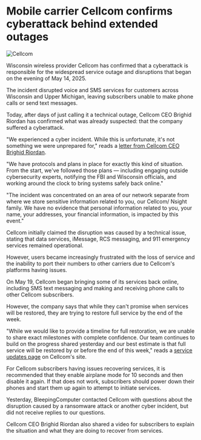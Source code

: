 # Mobile carrier Cellcom confirms cyberattack behind extended outages

![Cellcom](https://www.bleepstatic.com/content/hl-images/2025/05/20/cellcom-header.jpg)

Wisconsin wireless provider Cellcom has confirmed that a cyberattack is responsible for the widespread service outage and disruptions that began on the evening of May 14, 2025.

The incident disrupted voice and SMS services for customers across Wisconsin and Upper Michigan, leaving subscribers unable to make phone calls or send text messages.

Today, after days of just calling it a technical outage, Cellcom CEO Brighid Riordan has confirmed what was already suspected: that the company suffered a cyberattack.

"We experienced a cyber incident. While this is unfortunate, it's not something we were unprepared for," reads a [letter from Cellcom CEO Brighid Riordan](https://www.cellcom.com/sites/default/files/2025-05/A%20Letter%20from%20Cellcom-Nsight%20CEO%202.pdf).

"We have protocols and plans in place for exactly this kind of situation. From the start, we've followed those plans — including engaging outside cybersecurity experts, notifying the FBI and Wisconsin officials, and working around the clock to bring systems safely back online."

"The incident was concentrated on an area of our network separate from where we store sensitive information related to you, our Cellcom/ Nsight family. We have no evidence that personal information related to you, your name, your addresses, your financial information, is impacted by this event."

Cellcom initially claimed the disruption was caused by a technical issue, stating that data services, iMessage, RCS messaging, and 911 emergency services remained operational.

However, users became increasingly frustrated with the loss of service and the inability to port their numbers to other carriers due to Cellcom's platforms having issues.

On May 19, Cellcom began bringing some of its services back online, including SMS text messaging and making and receiving phone calls to other Cellcom subscribers.

However, the company says that while they can't promise when services will be restored, they are trying to restore full service by the end of the week.

"While we would like to provide a timeline for full restoration, we are unable to share exact milestones with complete confidence. Our team continues to build on the progress shared yesterday and our best estimate is that full service will be restored by or before the end of this week," reads a [service updates page](https://www.cellcom.com/service) on Cellcom's site.

For Cellcom subscribers having issues recovering services, it is recommended that they enable airplane mode for 10 seconds and then disable it again. If that does not work, subscribers should power down their phones and start them up again to attempt to initiate services.

Yesterday, BleepingComputer contacted Cellcom with questions about the disruption caused by a ransomware attack or another cyber incident, but did not receive replies to our questions.

Cellcom CEO Brighid Riordan also shared a video for subscribers to explain the situation and what they are doing to recover from services.